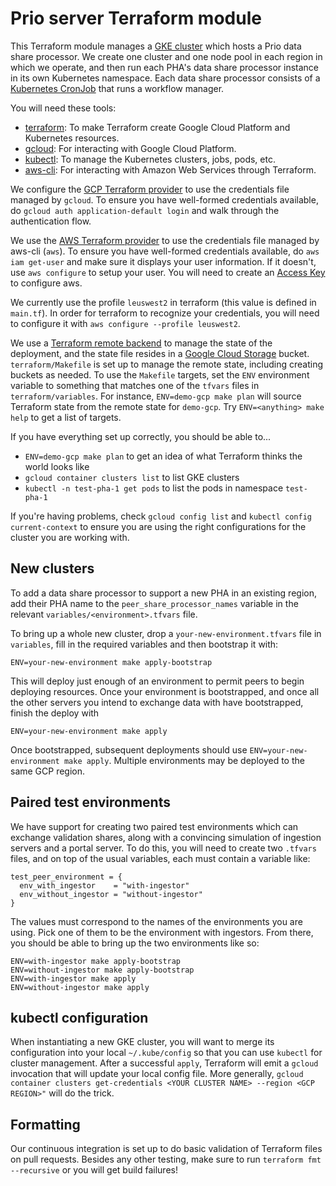 # Prio server Terraform module

This Terraform module manages a [GKE cluster](https://cloud.google.com/kubernetes-engine/docs) which hosts a Prio data share processor. We create one cluster and one node pool in each region in which we operate, and then run each PHA's data share processor instance in its own Kubernetes namespace. Each data share processor consists of a [Kubernetes CronJob](https://kubernetes.io/docs/concepts/workloads/controllers/cron-jobs/) that runs a workflow manager.

You will need these tools:

- [terraform](https://learn.hashicorp.com/tutorials/terraform/install-cli): To make Terraform create Google Cloud Platform and Kubernetes resources.
- [gcloud](https://cloud.google.com/sdk/docs/install): For interacting with Google Cloud Platform.
- [kubectl](https://kubernetes.io/docs/tasks/tools/install-kubectl/): To manage the Kubernetes clusters, jobs, pods, etc.
- [aws-cli](https://aws.amazon.com/cli/): For interacting with Amazon Web Services through Terraform.

We configure the [GCP Terraform provider](https://www.terraform.io/docs/providers/google/index.html) to use the credentials file managed by `gcloud`. To ensure you have well-formed credentials available, do `gcloud auth application-default login` and walk through the authentication flow.

We use the [AWS Terraform provider](https://registry.terraform.io/providers/hashicorp/aws/latest/docs) to use the credentials file managed by aws-cli (`aws`). To ensure you have well-formed credentials available, do `aws iam get-user` and make sure it displays your user information. If it doesn't, use `aws configure` to setup your user. You will need to create an [Access Key](https://console.aws.amazon.com/iam/home#/security_credentials) to configure aws.

We currently use the profile `leuswest2` in terraform (this value is defined in `main.tf`). In order for terraform to recognize your credentials, you will need to configure it with `aws configure --profile leuswest2`.

We use a [Terraform remote backend](https://www.terraform.io/docs/backends/index.html) to manage the state of the deployment, and the state file resides in a [Google Cloud Storage](https://cloud.google.com/storage/docs) bucket. `terraform/Makefile` is set up to manage the remote state, including creating buckets as needed. To use the `Makefile` targets, set the `ENV` environment variable to something that matches one of the `tfvars` files in `terraform/variables`. For instance, `ENV=demo-gcp make plan` will  source Terraform state from the remote state for `demo-gcp`. Try `ENV=<anything> make help` to get a list of targets.

If you have everything set up correctly, you should be able to...

- `ENV=demo-gcp make plan` to get an idea of what Terraform thinks the world looks like
- `gcloud container clusters list` to list GKE clusters
- `kubectl -n test-pha-1 get pods` to list the pods in namespace `test-pha-1`

If you're having problems, check `gcloud config list` and `kubectl config current-context` to ensure you are using the right configurations for the cluster you are working with.

## New clusters

To add a data share processor to support a new PHA in an existing region, add their PHA name to the `peer_share_processor_names` variable in the relevant `variables/<environment>.tfvars` file.

To bring up a whole new cluster, drop a `your-new-environment.tfvars` file in `variables`, fill in the required variables and then bootstrap it with:

    ENV=your-new-environment make apply-bootstrap

This will deploy just enough of an environment to permit peers to begin deploying resources. Once your environment is bootstrapped, and once all the other servers you intend to exchange data with have bootstrapped, finish the deploy with

    ENV=your-new-environment make apply

Once bootstrapped, subsequent deployments should use `ENV=your-new-environment make apply`. Multiple environments may be deployed to the same GCP region.

## Paired test environments

We have support for creating two paired test environments which can exchange validation shares, along with a convincing simulation of ingestion servers and a portal server. To do this, you will need to create two `.tfvars` files, and on top of the usual variables, each must contain a variable like:

    test_peer_environment = {
      env_with_ingestor    = "with-ingestor"
      env_without_ingestor = "without-ingestor"
    }

The values must correspond to the names of the environments you are using. Pick one of them to be the environment with ingestors. From there, you should be able to bring up the two environments like so:

    ENV=with-ingestor make apply-bootstrap
    ENV=without-ingestor make apply-bootstrap
    ENV=with-ingestor make apply
    ENV=without-ingestor make apply

## kubectl configuration

When instantiating a new GKE cluster, you will want to merge its configuration into your local `~/.kube/config` so that you can use `kubectl` for cluster management. After a successful `apply`, Terraform will emit a `gcloud` invocation that will update your local config file. More generally, `gcloud container clusters get-credentials <YOUR CLUSTER NAME> --region <GCP REGION>"` will do the trick.

## Formatting

Our continuous integration is set up to do basic validation of Terraform files on pull requests. Besides any other testing, make sure to run `terraform fmt --recursive` or you will get build failures!
